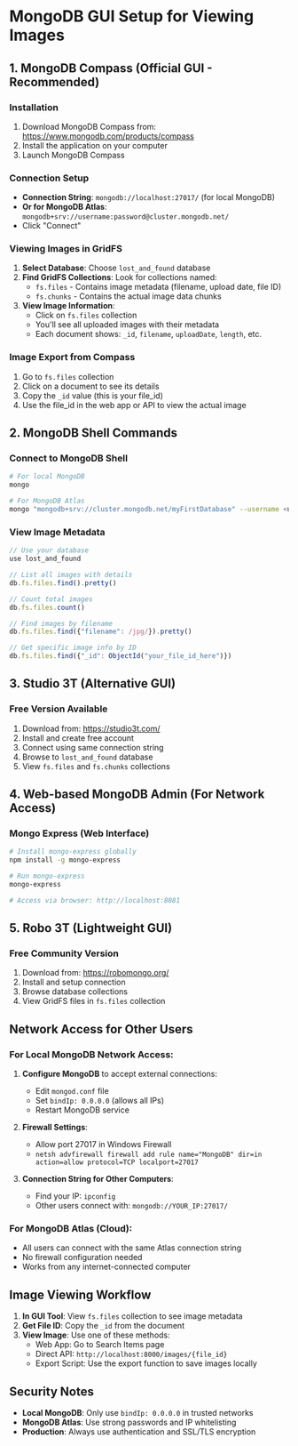 # MongoDB GUI Setup for Viewing Images

## 1. MongoDB Compass (Official GUI - Recommended)

### Installation
1. Download MongoDB Compass from: https://www.mongodb.com/products/compass
2. Install the application on your computer
3. Launch MongoDB Compass

### Connection Setup
- **Connection String**: `mongodb://localhost:27017/` (for local MongoDB)
- **Or for MongoDB Atlas**: `mongodb+srv://username:password@cluster.mongodb.net/`
- Click "Connect"

### Viewing Images in GridFS
1. **Select Database**: Choose `lost_and_found` database
2. **Find GridFS Collections**: Look for collections named:
   - `fs.files` - Contains image metadata (filename, upload date, file ID)
   - `fs.chunks` - Contains the actual image data chunks
3. **View Image Information**:
   - Click on `fs.files` collection
   - You'll see all uploaded images with their metadata
   - Each document shows: `_id`, `filename`, `uploadDate`, `length`, etc.

### Image Export from Compass
1. Go to `fs.files` collection
2. Click on a document to see its details
3. Copy the `_id` value (this is your file_id)
4. Use the file_id in the web app or API to view the actual image

## 2. MongoDB Shell Commands

### Connect to MongoDB Shell
```bash
# For local MongoDB
mongo

# For MongoDB Atlas
mongo "mongodb+srv://cluster.mongodb.net/myFirstDatabase" --username <username>
```

### View Image Metadata
```javascript
// Use your database
use lost_and_found

// List all images with details
db.fs.files.find().pretty()

// Count total images
db.fs.files.count()

// Find images by filename
db.fs.files.find({"filename": /jpg/}).pretty()

// Get specific image info by ID
db.fs.files.find({"_id": ObjectId("your_file_id_here")})
```

## 3. Studio 3T (Alternative GUI)

### Free Version Available
1. Download from: https://studio3t.com/
2. Install and create free account
3. Connect using same connection string
4. Browse to `lost_and_found` database
5. View `fs.files` and `fs.chunks` collections

## 4. Web-based MongoDB Admin (For Network Access)

### Mongo Express (Web Interface)
```bash
# Install mongo-express globally
npm install -g mongo-express

# Run mongo-express
mongo-express

# Access via browser: http://localhost:8081
```

## 5. Robo 3T (Lightweight GUI)

### Free Community Version
1. Download from: https://robomongo.org/
2. Install and setup connection
3. Browse database collections
4. View GridFS files in `fs.files` collection

## Network Access for Other Users

### For Local MongoDB Network Access:
1. **Configure MongoDB** to accept external connections:
   - Edit `mongod.conf` file
   - Set `bindIp: 0.0.0.0` (allows all IPs)
   - Restart MongoDB service

2. **Firewall Settings**:
   - Allow port 27017 in Windows Firewall
   - `netsh advfirewall firewall add rule name="MongoDB" dir=in action=allow protocol=TCP localport=27017`

3. **Connection String for Other Computers**:
   - Find your IP: `ipconfig`
   - Other users connect with: `mongodb://YOUR_IP:27017/`

### For MongoDB Atlas (Cloud):
- All users can connect with the same Atlas connection string
- No firewall configuration needed
- Works from any internet-connected computer

## Image Viewing Workflow

1. **In GUI Tool**: View `fs.files` collection to see image metadata
2. **Get File ID**: Copy the `_id` from the document
3. **View Image**: Use one of these methods:
   - Web App: Go to Search Items page
   - Direct API: `http://localhost:8000/images/{file_id}`
   - Export Script: Use the export function to save images locally

## Security Notes

- **Local MongoDB**: Only use `bindIp: 0.0.0.0` in trusted networks
- **MongoDB Atlas**: Use strong passwords and IP whitelisting
- **Production**: Always use authentication and SSL/TLS encryption
